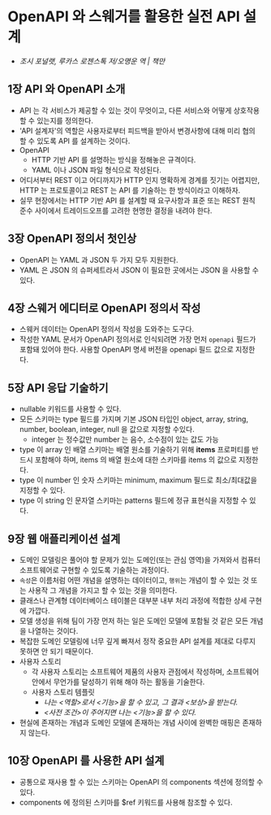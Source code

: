 # OpenAPI 와 스웨거를 활용한 실전 API 설계

- *조시 포널랫, 루카스 로젠스톡 저/오명운 역 | 책만*

## 1장 API 와 OpenAPI 소개

- API 는 각 서비스가 제공할 수 있는 것이 무엇이고, 다른 서비스와 어떻게 상호작용할 수 있는지를 정의한다.
- 'API 설계자'의 역할은 사용자로부터 피드백을 받아서 변경사항에 대해 미리 협의 할 수 있도록 API 를 설계하는 것이다.
- OpenAPI
    - HTTP 기반 API 를 설명하는 방식을 정해놓은 규격이다.
    - YAML 이나 JSON 파일 형식으로 작성된다.
- 어디서부터 REST 이고 어디까지가 HTTP 인지 명확하게 경계를 짓기는 어렵지만, HTTP 는 프로토콜이고 REST 는 API 를 기술하는 한 방식이라고 이해하자.
- 실무 현장에서는 HTTP 기반 API 를 설계할 때 요구사항과 표준 또는 REST 원칙 준수 사이에서 트레이드오프를 고려한 현명한 결정을 내려야 한다.

## 3장 OpenAPI 정의서 첫인상

- OpenAPI 는 YAML 과 JSON 두 가지 모두 지원한다.
- YAML 은 JSON 의 슈퍼세트라서 JSON 이 필요한 곳에서는 JSON 을 사용할 수 있다.

## 4장 스웨거 에디터로 OpenAPI 정의서 작성

- 스웨커 데이터는 OpenAPI 정의서 작성을 도와주는 도구다.
- 작성한 YAML 문서가 OpenAPI 정의서로 인식되려면 가장 먼저 `openapi` 필드가 포함돼 있어야 한다. 사용할 OpenAPI 명세 버전을 openapi 필드 값으로 지정한다.

## 5장 API 응답 기술하기

- nullable 키워드를 사용할 수 있다.
- 모든 스키마는 type 필드를 가지며 기본 JSON 타입인 object, array, string, number, boolean, integer, null 을 값으로 지정할 수있다.
  - integer 는 정수값만 number 는 음수, 소수점이 있는 값도 가능
- type 이 array 인 배열 스키마는 배열 원소를 기술하기 위해 **items** 프로퍼티를 반드시 포함해야 하며, items 의 배열 원소에 대한
스키마를 items 의 값으로 지정한다.
- type 이 number 인 숫자 스키마는 minimum, maximum 필드로 최소/최대값을 지정할 수 있다.
- type 이 string 인 문자열 스키마는 patterns 필드에 정규 표현식을 지정할 수 있다.

## 9장 웹 애플리케이션 설계

- 도메인 모델링은 풀어야 할 문제가 있는 도메인(또는 관심 영역)을 가져와서 컴퓨터 소프트웨어로 구현할 수 있도록 기술하는 과정이다.
- `속성`은 이름처럼 어떤 개념을 설명하는 데이터이고, `행위`는 개념이 할 수 있는 것 또는 사용작 그 개념을 가지고 할 수 있는 것을 의미한다.
- 클래스나 관계형 데이터베이스 테이블은 대부분 내부 처리 과정에 적합한 상세 구현에 가깝다.
- 모델 생성을 위해 팀이 가장 먼저 하는 일은 도메인 모델에 포함될 것 같은 모든 개념을 나열하는 것이다.
- 복잡한 도메인 모델링에 너무 깊게 빠져서 정작 중요한 API 설계를 제대로 다루지 못하면 안 되기 때문이다.
- 사용자 스토리
  - 각 사용자 스토리는 소프트웨어 제품의 사용자 관점에서 작성하며, 소프트웨어 안에서 무언가를 달성하기 위해 해야 하는 활동을 기술한다.
  - 사용자 스토리 템플릿
    - *나는 <역할>로서 <기능>을 할 수 있고, 그 결과 <보상>을 받는다.*
    - *<사전 조건>이 주어지면 나는 <기능>을 할 수 있다.*
- 현실에 존재하는 개념과 도메인 모델에 존재하는 개념 사이에 완벽한 매핑은 존재하지 않는다.

## 10장 OpenAPI 를 사용한 API 설계

- 공통으로 재사용 할 수 있는 스키마는 OpenAPI 의 components 섹션에 정의할 수 있다.
- components 에 정의된 스키마를 $ref 키워드를 사용해 참조할 수 있다.
